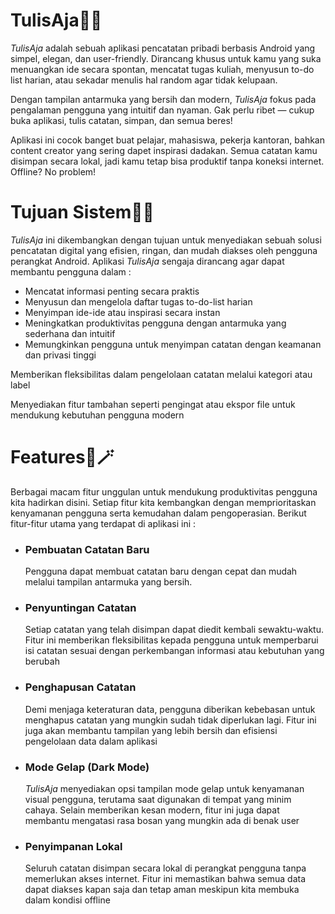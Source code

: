 # TulisAja📝✨

*TulisAja* adalah sebuah aplikasi pencatatan pribadi berbasis Android yang simpel, elegan, dan user-friendly. Dirancang khusus untuk kamu yang suka menuangkan ide secara spontan, mencatat tugas kuliah, menyusun to-do list harian, atau sekadar menulis hal random agar tidak kelupaan.

Dengan tampilan antarmuka yang bersih dan modern, *TulisAja* fokus pada pengalaman pengguna yang intuitif dan nyaman. Gak perlu ribet — cukup buka aplikasi, tulis catatan, simpan, dan semua beres!

Aplikasi ini cocok banget buat pelajar, mahasiswa, pekerja kantoran, bahkan content creator yang sering dapet inspirasi dadakan. Semua catatan kamu disimpan secara lokal, jadi kamu tetap bisa produktif tanpa koneksi internet. Offline? No problem!

# Tujuan Sistem📌🎯

*TulisAja* ini dikembangkan dengan tujuan untuk menyediakan sebuah solusi pencatatan digital yang efisien, ringan, dan mudah diakses oleh pengguna perangkat Android. Aplikasi *TulisAja* sengaja dirancang agar dapat membantu pengguna dalam :
- Mencatat informasi penting secara praktis
- Menyusun dan mengelola daftar tugas to-do-list harian
- Menyimpan ide-ide atau inspirasi secara instan
- Meningkatkan produktivitas pengguna dengan antarmuka yang sederhana dan intuitif
- Memungkinkan pengguna untuk menyimpan catatan dengan keamanan dan privasi tinggi

Memberikan fleksibilitas dalam pengelolaan catatan melalui kategori atau label

Menyediakan fitur tambahan seperti pengingat atau ekspor file untuk mendukung kebutuhan pengguna modern



# Features💎🪄

Berbagai macam fitur unggulan untuk mendukung produktivitas pengguna kita hadirkan disini. Setiap fitur kita kembangkan dengan memprioritaskan kenyamanan pengguna serta kemudahan dalam pengoperasian. Berikut fitur-fitur utama yang terdapat di aplikasi ini :

- ### Pembuatan Catatan Baru
  Pengguna dapat membuat catatan baru dengan cepat dan mudah melalui tampilan antarmuka yang bersih. 
- ### Penyuntingan Catatan
  Setiap catatan yang telah disimpan dapat diedit kembali sewaktu-waktu. Fitur ini memberikan fleksibilitas kepada pengguna untuk memperbarui isi catatan sesuai dengan perkembangan informasi atau kebutuhan yang berubah
- ### Penghapusan Catatan
  Demi menjaga keteraturan data, pengguna diberikan kebebasan untuk menghapus catatan yang mungkin sudah tidak diperlukan lagi. Fitur ini juga akan membantu tampilan yang lebih bersih dan efisiensi pengelolaan data dalam aplikasi
- ### Mode Gelap (Dark Mode)
  *TulisAja* menyediakan opsi tampilan mode gelap untuk kenyamanan visual pengguna, terutama saat digunakan di tempat yang minim cahaya. Selain memberikan kesan modern, fitur ini juga dapat membantu mengatasi rasa bosan yang mungkin ada di benak user
- ### Penyimpanan Lokal
  Seluruh catatan disimpan secara lokal di perangkat pengguna tanpa memerlukan akses internet. Fitur ini memastikan bahwa semua data dapat diakses kapan saja dan tetap aman meskipun kita membuka dalam kondisi offline
